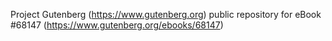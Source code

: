 Project Gutenberg (https://www.gutenberg.org) public repository for eBook #68147 (https://www.gutenberg.org/ebooks/68147)
